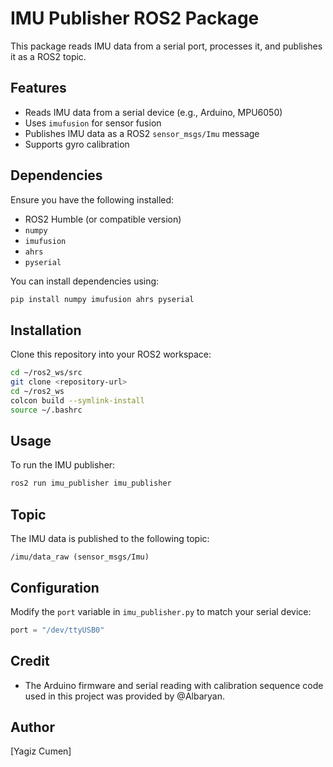# IMU Publisher ROS2 Package

This package reads IMU data from a serial port, processes it, and publishes it as a ROS2 topic.

## Features
- Reads IMU data from a serial device (e.g., Arduino, MPU6050)
- Uses `imufusion` for sensor fusion
- Publishes IMU data as a ROS2 `sensor_msgs/Imu` message
- Supports gyro calibration

## Dependencies
Ensure you have the following installed:
- ROS2 Humble (or compatible version)
- `numpy`
- `imufusion`
- `ahrs`
- `pyserial`

You can install dependencies using:
```bash
pip install numpy imufusion ahrs pyserial
```

## Installation
Clone this repository into your ROS2 workspace:
```bash
cd ~/ros2_ws/src
git clone <repository-url>
cd ~/ros2_ws
colcon build --symlink-install
source ~/.bashrc
```

## Usage
To run the IMU publisher:
```bash
ros2 run imu_publisher imu_publisher
```

## Topic
The IMU data is published to the following topic:
```
/imu/data_raw (sensor_msgs/Imu)
```

## Configuration
Modify the `port` variable in `imu_publisher.py` to match your serial device:
```python
port = "/dev/ttyUSB0"
```

## Credit
- The Arduino firmware and serial reading with calibration sequence code used in this project was provided by @Albaryan.


## Author
[Yagiz Cumen]
